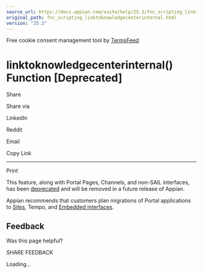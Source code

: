 ```yaml
---
source_url: https://docs.appian.com/suite/help/25.3/fnc_scripting_linktoknowledgecenterinternal.html
original_path: fnc_scripting_linktoknowledgecenterinternal.html
version: "25.3"
---
```


Free cookie consent management tool by [TermsFeed](https://www.termsfeed.com/)

# linktoknowledgecenterinternal() Function \[Deprecated\]

Share

Share via

LinkedIn

Reddit

Email

Copy Link

* * *

Print

This feature, along with Portal Pages, Channels, and non-SAIL interfaces, has been [deprecated](Deprecated_Features.html) and will be removed in a future release of Appian.

Appian recommends that customers plan migrations of Portal applications to [Sites](Sites.html), Tempo, and [Embedded interfaces](Embedded_Interfaces.html).

## Feedback

Was this page helpful?

SHARE FEEDBACK

Loading...